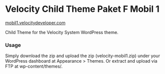 Velocity Child Theme Paket F Mobil 1
=================
[mobil1.velocitydeveloper.com](https://www.mobil1.velocitydeveloper.com/)

Child Theme for the Velocity System WordPress theme.

### Usage
Simply download the zip and upload the zip (velocity-mobil1.zip) under your WordPress dashboard at Appearance > Themes. Or extract and upload via FTP at wp-content/themes/.

